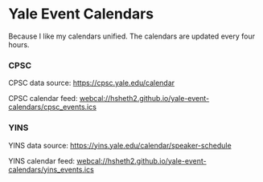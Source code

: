 # Yale Event Calendars

Because I like my calendars unified.
The calendars are updated every four hours.

### CPSC
CPSC data source: https://cpsc.yale.edu/calendar

CPSC calendar feed: [webcal://hsheth2.github.io/yale-event-calendars/cpsc_events.ics](webcal://hsheth2.github.io/yale-event-calendars/cpsc_events.ics)

### YINS
YINS data source: https://yins.yale.edu/calendar/speaker-schedule

YINS calendar feed: [webcal://hsheth2.github.io/yale-event-calendars/yins_events.ics](webcal://hsheth2.github.io/yale-event-calendars/yins_events.ics)
